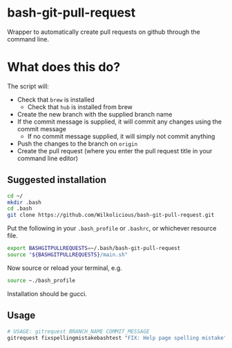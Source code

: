 # bash-git-pull-request
Wrapper to automatically create pull requests on github through the command line.

# What does this do?
The script will:
- Check that `brew` is installed
  - Check that `hub` is installed from brew
- Create the new branch with the supplied branch name
- If the commit message is supplied, it will commit any changes using the commit message
  - If no commit message supplied, it will simply not commit anything
- Push the changes to the branch on `origin`
- Create the pull request (where you enter the pull request title in your command line editor)

## Suggested installation
```BASH
cd ~/
mkdir .bash
cd .bash
git clone https://github.com/Wilkolicious/bash-git-pull-request.git
```

Put the following in your `.bash_profile` or `.bashrc`, or whichever resource file.
```BASH 
export BASHGITPULLREQUESTS=~/.bash/bash-git-pull-request
source "${BASHGITPULLREQUESTS}/main.sh"
```

Now source or reload your terminal, e.g.
```BASH
source ~./bash_profile
```

Installation should be gucci.

## Usage
```BASH
# USAGE: gitrequest BRANCH_NAME COMMIT_MESSAGE
gitrequest fixspellingmistakebashtest "FIX: Help page spelling mistake"
```
